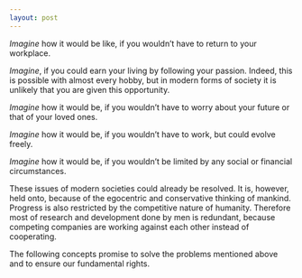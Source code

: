 ```yaml
---
layout: post
---
```


*Imagine* how it would be like, if you wouldn’t have to return to your workplace. 

*Imagine*, if you could earn your living by following your passion.
Indeed, this is possible with almost every hobby, but in modern forms of society it is unlikely that you are given this opportunity.

*Imagine* how it would be, if you wouldn’t have to worry about your future or that of your loved ones.

*Imagine* how it would be, if you wouldn’t have to work, but could evolve freely.

*Imagine* how it would be, if you wouldn’t be limited by any social or financial circumstances.


These issues of modern societies could already be resolved. It is, however, held onto, because of the egocentric and conservative thinking of mankind. Progress is also restricted by the competitive nature of humanity.
Therefore most of research and development done by men is redundant, because competing companies are working against each other instead of cooperating.

The following concepts promise to solve the problems mentioned above and to ensure our fundamental rights.
